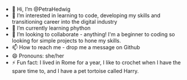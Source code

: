 - 👋 Hi, I’m @PetraHedwig
- 👀 I’m interested in learning to code, developing my skills and transitioning career into the digital industry
- 🌱 I’m currently learning phython
- 💞️ I’m looking to collaborate - anything! I'm a beginner to coding so looking for simple projects to hone my skills.
- 📫 How to reach me - drop me a message on Github
- 😄 Pronouns: she/her
- ⚡ Fun fact: I lived in Rome for a year, I like to crochet when I have the spare time to, and I have a pet tortoise called Harry.

<!---
PetraHedwig/PetraHedwig is a ✨ special ✨ repository because its `README.md` (this file) appears on your GitHub profile.
You can click the Preview link to take a look at your changes.
--->

